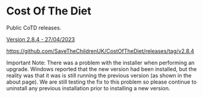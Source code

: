 # Cost Of The Diet

Public CoTD releases.

[Version 2.8.4 - 27/04/2023](https://github.com/SaveTheChildrenUK/CostOfTheDiet/releases/download/v2.8.4/Cost-of-The-Diet-Setup-2.8.4.exe)

https://github.com/SaveTheChildrenUK/CostOfTheDiet/releases/tag/v2.8.4

Important Note: 
There was a problem with the installer when performing an upgrade. Windows reported that the new version had been installed, but the reality was that it was is still running the previous version (as shown in the about page). We are still testing the fix to this problem so please continue to uninstall any previous installation prior to installing a new version.
